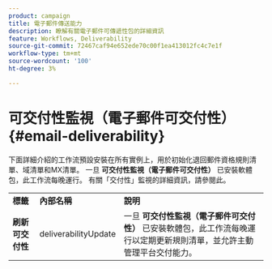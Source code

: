 ```yaml
---
product: campaign
title: 電子郵件傳送能力
description: 瞭解有關電子郵件可傳遞性包的詳細資訊
feature: Workflows, Deliverability
source-git-commit: 72467caf94e652ede70c00f1ea413012fc4c7e1f
workflow-type: tm+mt
source-wordcount: '100'
ht-degree: 3%

---
```



# 可交付性監視（電子郵件可交付性）{#email-deliverability}



下面詳細介紹的工作流預設安裝在所有實例上，用於初始化退回郵件資格規則清單、域清單和MX清單。 一旦 **可交付性監視（電子郵件可交付性）** 已安裝軟體包，此工作流每晚運行。 有關「交付性」監視的詳細資訊，請參閱此。

<table> 
 <tbody> 
  <tr> 
   <td> <strong>標籤</strong><br /> </td> 
   <td> <strong>內部名稱</strong><br /> </td> 
   <td> <strong>說明</strong><br /> </td> 
  </tr> 
  <tr> 
   <td> <strong>刷新可交付性</strong><br /> </td> 
   <td> <span class="uicontrol">deliverabilityUpdate</span> <br /> </td> 
   <td>  一旦 <strong>可交付性監視（電子郵件可交付性）</strong> 已安裝軟體包，此工作流每晚運行以定期更新規則清單，並允許主動管理平台交付能力。<br /> </td> 
  </tr> 
 </tbody> 
</table>

